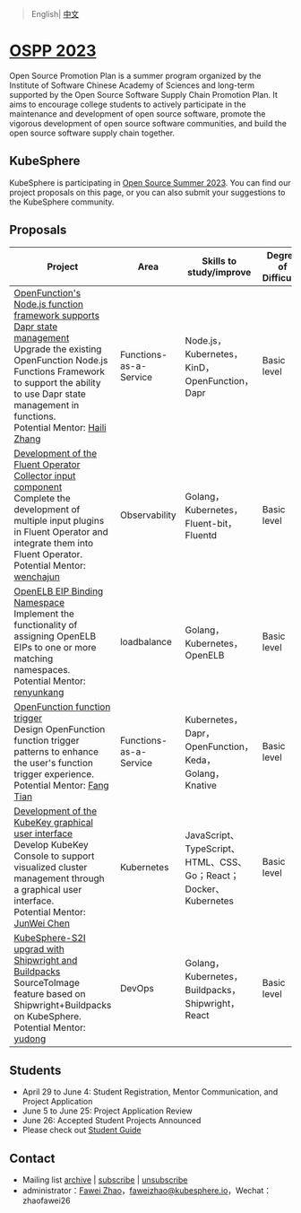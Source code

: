 > English| [中文](README_zh-CN.md)

# [OSPP 2023](https://summer-ospp.ac.cn/)

Open Source Promotion Plan is a summer program organized by the Institute of Software Chinese Academy of Sciences and long-term supported by the Open Source Software Supply Chain Promotion Plan. It aims to encourage college students to actively participate in the maintenance and development of open source software, promote the vigorous development of open source software communities, and build the open source software supply chain together.

## KubeSphere

KubeSphere is participating in [Open Source Summer 2023](https://summer-ospp.ac.cn/org/orgdetail/669ff0b7-2366-4bf3-8ffb-10f79089a45a?lang=zh). You can find our project proposals on this page, or you can also submit your suggestions to the KubeSphere community.

## Proposals

| Project                                                                                                                                                                           | Area           | Skills to study/improve                        | Degree of Difficulty | Student |
|------------------------------------------------------------------------------------------------------------------------------------------------------------------------------|--------------|---------------------------|----| --- |
| [OpenFunction's Node.js function framework supports Dapr state management](https://github.com/kubesphere/community/blob/master/sig-advocacy-and-outreach/ospp-2023/openfunction-nodejs-function-framework-upgrade.md) <br/>Upgrade the existing OpenFunction Node.js Functions Framework to support the ability to use Dapr state management in functions.<br/>Potential Mentor: [Haili Zhang](https://github.com/webup) | Functions-as-a-Service    | Node.js，Kubernetes，KinD，OpenFunction，Dapr    | Basic level |Wenlong Dong|
| [Development of the Fluent Operator Collector input component](https://github.com/kubesphere/community/blob/master/sig-advocacy-and-outreach/ospp-2023/fluent-operator-input-plugin-development-en.md) <br/>Complete the development of multiple input plugins in Fluent Operator and integrate them into Fluent Operator.<br/>Potential Mentor: [wenchajun](https://github.com/wenchajun)  | Observability | Golang，Kubernetes，Fluent-bit，Fluentd | Basic level |Shuaijun Liu |
| [OpenELB EIP Binding Namespace](https://github.com/kubesphere/community/blob/master/sig-advocacy-and-outreach/ospp-2023/openelb-eip-binding-namespaces.md) <br/>Implement the functionality of assigning OpenELB EIPs to one or more matching namespaces.<br/>Potential Mentor: [renyunkang](https://github.com/renyunkang/) | loadbalance   | Golang，Kubernetes，OpenELB    | Basic level |Chenying Guo |
| [OpenFunction function trigger](https://github.com/kubesphere/community/blob/master/sig-advocacy-and-outreach/ospp-2023/openfunction-function-trigger.md) <br/>Design OpenFunction function trigger patterns to enhance the user's function trigger experience.<br/>Potential Mentor: [Fang Tian ](https://github.com/tpiperatgod/) | Functions-as-a-Service   | Kubernetes，Dapr，OpenFunction，Keda，Golang，Knative| Basic level |Guanjing Zhang  |
| [Development of the KubeKey graphical user interface](https://github.com/kubesphere/community/blob/master/sig-advocacy-and-outreach/ospp-2023/kubekey-console_zh-CN.md) <br/>Develop KubeKey Console to support visualized cluster management through a graphical user interface.<br/>Potential Mentor: [JunWei Chen](https://github.com/liangzai006) |Kubernetes | JavaScript、TypeScript、HTML、CSS、Go；React；Docker、Kubernetes | Basic level|	Jilin Shi  |
| [KubeSphere-S2I upgrad with Shipwright and Buildpacks ](https://github.com/kubesphere/community/blob/master/sig-advocacy-and-outreach/ospp-2023/kubesphere-s2i-upgrade-with-buildpacks_zh-CN.md) <br/>SourceToImage feature based on Shipwright+Buildpacks on KubeSphere.<br/>Potential Mentor: [yudong](https://github.com/yudong2015) |  DevOps  | Golang，Kubernetes，Buildpacks，Shipwright，React| Basic level |Bingkun Gan  |

## Students

* April 29 to June 4: Student Registration, Mentor Communication, and Project Application
* June 5 to June 25: Project Application Review
* June 26: Accepted Student Projects Announced
* Please check out [Student Guide](https://summer-ospp.ac.cn/help/student/)

## Contact

- Mailing list [archive](https://groups.google.com/group/kubesphere-sig-advocacy-and-outreach/topics) | [subscribe](mailto:kubesphere-sig-advocacy-and-outreach+subscribe@googlegroups.com) | [unsubscribe](mailto:kubesphere-sig-advocacy-and-outreach+unsubscribe@googlegroups.com)
- administrator：[Fawei Zhao](https://github.com/faweizhao26)，faweizhao@kubesphere.io，Wechat：zhaofawei26
